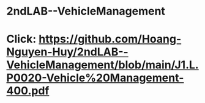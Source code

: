 # 2ndLAB--VehicleManagement
# Click: https://github.com/Hoang-Nguyen-Huy/2ndLAB--VehicleManagement/blob/main/J1.L.P0020-Vehicle%20Management-400.pdf
